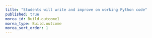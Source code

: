 ```yaml
---
title: "Students will write and improve on working Python code"
published: true
morea_id: Build.outcome1
morea_type: Build.outcome
morea_sort_order: 1
---
```


